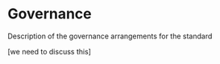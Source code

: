 # Governance

Description of the governance arrangements for the standard

[we need to discuss this]